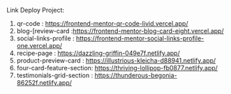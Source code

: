 Link Deploy Project:

1. qr-code : https://frontend-mentor-qr-code-livid.vercel.app/ 
2. blog-[review-card :https://frontend-mentor-blog-card-eight.vercel.app/
3. social-links-profile : https://frontend-mentor-social-links-profile-one.vercel.app/
4. recipe-page : https://dazzling-griffin-049e7f.netlify.app/
5. product-preview-card : https://illustrious-kleicha-d88941.netlify.app/
6. four-card-feature-section: https://thriving-lollipop-fb0877.netlify.app/
7. testimonials-grid-section : https://thunderous-begonia-86252f.netlify.app/

